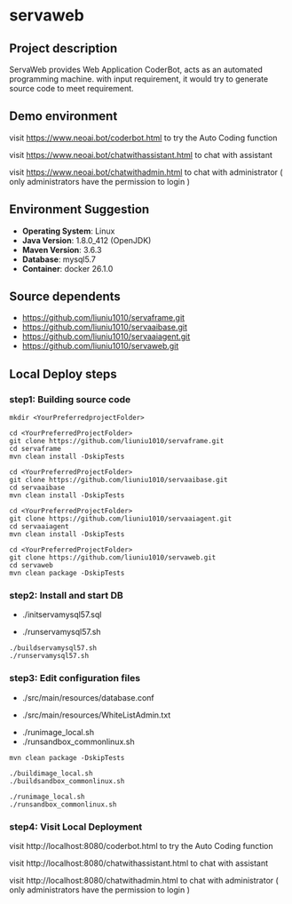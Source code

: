 # servaweb

## Project description
ServaWeb provides Web Application CoderBot, acts as an automated programming machine. with input requirement, it would try to generate source code to meet requirement.

## Demo environment
visit
https://www.neoai.bot/coderbot.html
to try the Auto Coding function

visit 
https://www.neoai.bot/chatwithassistant.html
to chat with assistant

visit
https://www.neoai.bot/chatwithadmin.html
to chat with administrator ( only administrators have the permission to login )

## Environment Suggestion

- **Operating System**: Linux
- **Java Version**: 1.8.0_412 (OpenJDK)
- **Maven Version**: 3.6.3
- **Database**: mysql5.7
- **Container**: docker 26.1.0

## Source dependents
- https://github.com/liuniu1010/servaframe.git
- https://github.com/liuniu1010/servaaibase.git
- https://github.com/liuniu1010/servaaiagent.git
- https://github.com/liuniu1010/servaweb.git

## Local Deploy steps

### step1: Building source code
<!-- setup project folder -->
```shell
mkdir <YourPreferredprojectFolder>
```

<!-- build servaframe -->
```shell
cd <YourPreferredProjectFolder>
git clone https://github.com/liuniu1010/servaframe.git
cd servaframe
mvn clean install -DskipTests
```

<!-- build servaaibase -->
```shell
cd <YourPreferredProjectFolder>
git clone https://github.com/liuniu1010/servaaibase.git
cd servaaibase
mvn clean install -DskipTests
```

<!-- build servaaiagent -->
```shell
cd <YourPreferredProjectFolder>
git clone https://github.com/liuniu1010/servaaiagent.git
cd servaaiagent
mvn clean install -DskipTests
```

<!-- build servaweb -->
```shell
cd <YourPreferredProjectFolder>
git clone https://github.com/liuniu1010/servaweb.git
cd servaweb
mvn clean package -DskipTests
```

### step2: Install and start DB
<!--
edit initservamysql57.sql
setup your own OpenAI api key, google api key, email configurations and sandboxip in the script
-->
- ./initservamysql57.sql

<!--
edit runservermysql57.sh
update <dbip> to the ip of the database
update <datapathonhost> to the preferred data folder on the host
update <initpathonhost> to the folder contains initservamysql57.sql
-->
- ./runservamysql57.sh

<!-- build and start db image -->
```shell
./buildservamysql57.sh
./runservamysql57.sh
```

### step3: Edit configuration files
<!-- 
   edit database.conf to point to the database
-->
- ./src/main/resources/database.conf

<!--
    edit WhiteListAdmin.txt to set the administrators
-->
- ./src/main/resources/WhiteListAdmin.txt

<!--
    edit runimage_local.sh, modify <dbip> to the database ip
    edit runimage_local.sh, modify <serverip> to the server ip
    edit runsandbox_commonlinux.sh, modify <sandboxip> to the sandbox ip
-->
- ./runimage_local.sh
- ./runsandbox_commonlinux.sh

<!-- build servaweb -->
```shell
mvn clean package -DskipTests
```

<!-- build local image  and common sandbox imags -->
```shell
./buildimage_local.sh
./buildsandbox_commonlinux.sh
```

<!-- start server and common sandbox -->
```shell
./runimage_local.sh
./runsandbox_commonlinux.sh
```

### step4: Visit Local Deployment
visit
http://localhost:8080/coderbot.html
to try the Auto Coding function

visit 
http://localhost:8080/chatwithassistant.html
to chat with assistant

visit
http://localhost:8080/chatwithadmin.html
to chat with administrator ( only administrators have the permission to login )
